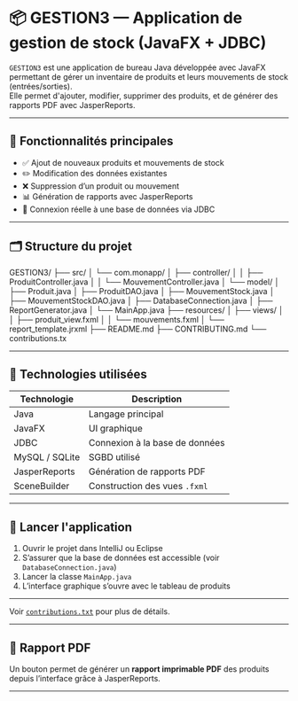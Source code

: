# 📦 GESTION3 — Application de gestion de stock (JavaFX + JDBC)

`GESTION3` est une application de bureau Java développée avec JavaFX permettant de gérer un inventaire de produits et leurs mouvements de stock (entrées/sorties).  
Elle permet d'ajouter, modifier, supprimer des produits, et de générer des rapports PDF avec JasperReports.

---

## 🧩 Fonctionnalités principales

- ✅ Ajout de nouveaux produits et mouvements de stock
- ✏️ Modification des données existantes
- ❌ Suppression d’un produit ou mouvement
- 📊 Génération de rapports avec JasperReports
- 💾 Connexion réelle à une base de données via JDBC

---

## 🗂️ Structure du projet

GESTION3/ ├── src/ │ └── com.monapp/ │ ├── controller/ │ │ ├── ProduitController.java │ │ └── MouvementController.java │ └── model/ │ ├── Produit.java │ ├── ProduitDAO.java │ ├── MouvementStock.java │ ├── MouvementStockDAO.java │ ├── DatabaseConnection.java │ ├── ReportGenerator.java │ └── MainApp.java ├── resources/ │ ├── views/ │ │ ├── produit_view.fxml │ │ └── mouvements.fxml │ └── report_template.jrxml ├── README.md ├── CONTRIBUTING.md └── contributions.tx



---

## 🧰 Technologies utilisées

| Technologie      | Description                         |
|------------------|-------------------------------------|
| Java             | Langage principal                   |
| JavaFX           | UI graphique                        |
| JDBC             | Connexion à la base de données      |
| MySQL / SQLite   | SGBD utilisé                        |
| JasperReports    | Génération de rapports PDF          |
| SceneBuilder     | Construction des vues `.fxml`       |

---

## 🚀 Lancer l'application

1. Ouvrir le projet dans IntelliJ ou Eclipse
2. S’assurer que la base de données est accessible (voir `DatabaseConnection.java`)
3. Lancer la classe `MainApp.java`
4. L’interface graphique s’ouvre avec le tableau de produits

---



Voir [`contributions.txt`](contributions.txt) pour plus de détails.

---

## 📄 Rapport PDF

Un bouton permet de générer un **rapport imprimable PDF** des produits depuis l’interface grâce à JasperReports.

---

